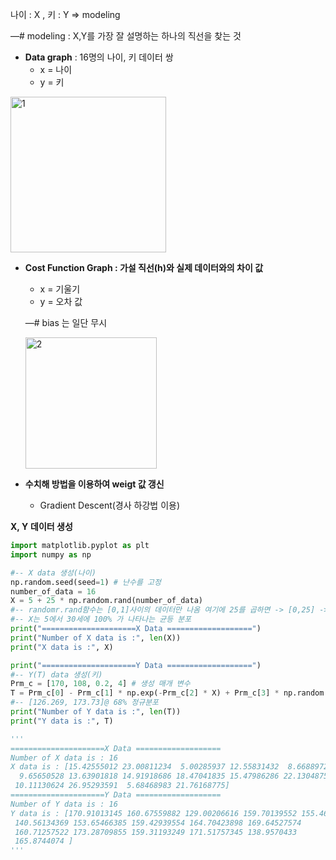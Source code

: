나이 : X , 키 : Y ⇒ modeling

—# modeling :  X,Y를 가장 잘 설명하는 하나의 직선을 찾는 것

- **Data graph** : 16명의 나이, 키 데이터 쌍
    - x = 나이
    - y = 키

<img width="249" alt="1" src="https://user-images.githubusercontent.com/79856225/236112141-605ca3c8-3dfd-4f82-b376-b318a160b7c6.png">

- **Cost Function Graph : 가설 직선(h)와 실제 데이터와의 차이 값**
    - x = 기울기
    - y = 오차 값
    
    —# bias 는 일단 무시
    
    <img width="210" alt="2" src="https://user-images.githubusercontent.com/79856225/236112147-9c2adbe3-d29e-4d74-929e-1a132175c337.png">

    
- **수치해 방법을 이용하여 weigt 값 갱신**
    - Gradient Descent(경사 하강법 이용)

**X, Y** **데이터 생성**

```python
import matplotlib.pyplot as plt
import numpy as np

#-- X data 생성(나이)
np.random.seed(seed=1) # 난수를 고정
number_of_data = 16
X = 5 + 25 * np.random.rand(number_of_data)
#-- randomr.rand함수는 [0,1]사이의 데이터만 나옴 여기에 25를 곱하면 -> [0,25] -> [5, 30]
#-- X는 5에서 30세에 100% 가 나타나는 균등 분포
print("=====================X Data ===================")
print("Number of X data is :", len(X))
print("X data is :", X)

print("=====================Y Data ===================")
#-- Y(T) data 생성(키)
Prm_c = [170, 108, 0.2, 4] # 생성 매개 변수
T = Prm_c[0] - Prm_c[1] * np.exp(-Prm_c[2] * X) + Prm_c[3] * np.random.randn(number_of_data) # (A)
#-- [126.269, 173.73]@ 68% 정규분포
print("Number of Y data is :", len(T))
print("Y data is :", T)

'''
=====================X Data ===================
Number of X data is : 16
X data is : [15.42555012 23.00811234  5.00285937 12.55831432  8.66889727  7.30846487
  9.65650528 13.63901818 14.91918686 18.47041835 15.47986286 22.13048751
 10.11130624 26.95293591  5.68468983 21.76168775]
=====================Y Data ===================
Number of Y data is : 16
Y data is : [170.91013145 160.67559882 129.00206616 159.70139552 155.46058905
 140.56134369 153.65466385 159.42939554 164.70423898 169.64527574
 160.71257522 173.28709855 159.31193249 171.51757345 138.9570433
 165.8744074 ]
'''
```